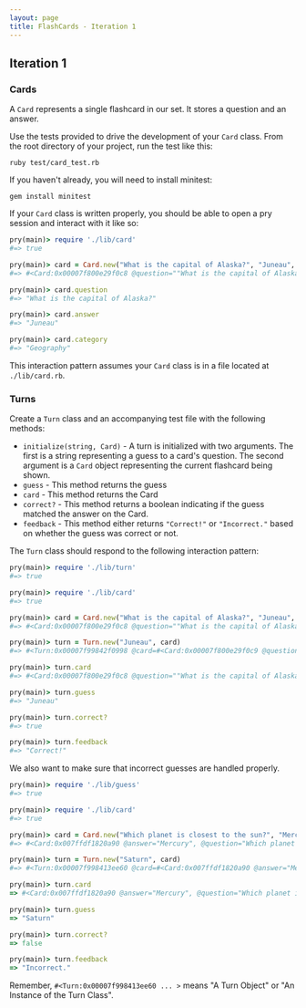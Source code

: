 ```yaml
---
layout: page
title: FlashCards - Iteration 1
---
```


## Iteration 1

### Cards

A `Card` represents a single flashcard in our set. It stores a question and an answer.

Use the tests provided to drive the development of your `Card` class. From the root directory of your project, run the test like this:

```
ruby test/card_test.rb
```

If you haven't already, you will need to install minitest:

```
gem install minitest
```

If your `Card` class is written properly, you should be able to open a pry session and interact with it like so:

```ruby
pry(main)> require './lib/card'
#=> true

pry(main)> card = Card.new("What is the capital of Alaska?", "Juneau", "Geography")
#=> #<Card:0x00007f800e29f0c8 @question=""What is the capital of Alaska?", @answer="Juneau", @category="Geography">

pry(main)> card.question
#=> "What is the capital of Alaska?"

pry(main)> card.answer
#=> "Juneau"

pry(main)> card.category
#=> "Geography"
```

This interaction pattern assumes your `Card` class is in a file located at `./lib/card.rb`.


### Turns

Create a `Turn` class and an accompanying test file with the following methods:

* `initialize(string, Card)` - A turn is initialized with two arguments. The first is a string representing a guess to a card's question. The second argument is a `Card` object representing the current flashcard being shown.
* `guess` - This method returns the guess
* `card` - This method returns the Card
* `correct?` - This method returns a boolean indicating if the guess matched the answer on the Card.
* `feedback` - This method either returns `"Correct!"` or `"Incorrect."` based on whether the guess was correct or not.

The `Turn` class should respond to the following interaction pattern:

```ruby
pry(main)> require './lib/turn'
#=> true

pry(main)> require './lib/card'
#=> true

pry(main)> card = Card.new("What is the capital of Alaska?", "Juneau", "Geography")
#=> #<Card:0x00007f800e29f0c8 @question=""What is the capital of Alaska?", @answer="Juneau", @category="Geography">

pry(main)> turn = Turn.new("Juneau", card)
#=> #<Turn:0x00007f99842f0998 @card=#<Card:0x00007f800e29f0c9 @question=""What is the capital of Alaska?", @answer="Juneau", @guess="Juneau">

pry(main)> turn.card
#=> #<Card:0x00007f800e29f0c8 @question=""What is the capital of Alaska?", @answer="Juneau", @category="Geography">

pry(main)> turn.guess
#=> "Juneau"

pry(main)> turn.correct?
#=> true

pry(main)> turn.feedback
#=> "Correct!"
```

We also want to make sure that incorrect guesses are handled properly.

```ruby
pry(main)> require './lib/guess'
#=> true

pry(main)> require './lib/card'
#=> true

pry(main)> card = Card.new("Which planet is closest to the sun?", "Mercury", "STEM")
#=> #<Card:0x007ffdf1820a90 @answer="Mercury", @question="Which planet is closest to the sun?", @category="STEM">

pry(main)> turn = Turn.new("Saturn", card)
#=> #<Turn:0x00007f998413ee60 @card=#<Card:0x007ffdf1820a90 @answer="Mercury", @question="Which planet is closest to the sun?", @category="STEM">, @guess="Saturn">

pry(main)> turn.card
=> #<Card:0x007ffdf1820a90 @answer="Mercury", @question="Which planet is closest to the sun?", @category="STEM">

pry(main)> turn.guess
=> "Saturn"

pry(main)> turn.correct?
=> false

pry(main)> turn.feedback
=> "Incorrect."
```

Remember, `#<Turn:0x00007f998413ee60 ... >` means "A Turn Object" or "An Instance of the Turn Class".
